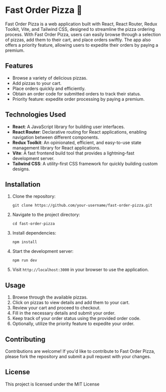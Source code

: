 # Fast Order Pizza 🍕

Fast Order Pizza is a web application built with React, React Router, Redux Toolkit, Vite, and Tailwind CSS, designed to streamline the pizza ordering process. With Fast Order Pizza, users can easily browse through a selection of pizzas, add them to their cart, and place orders swiftly. The app also offers a priority feature, allowing users to expedite their orders by paying a premium.

## Features

- Browse a variety of delicious pizzas.
- Add pizzas to your cart.
- Place orders quickly and efficiently.
- Obtain an order code for submitted orders to track their status.
- Priority feature: expedite order processing by paying a premium.

## Technologies Used

- **React**: A JavaScript library for building user interfaces.
- **React Router**: Declarative routing for React applications, enabling navigation between different components.
- **Redux Toolkit**: An opinionated, efficient, and easy-to-use state management library for React applications.
- **Vite**: A fast frontend build tool that provides a lightning-fast development server.
- **Tailwind CSS**: A utility-first CSS framework for quickly building custom designs.

## Installation

1. Clone the repository:

    ```
    git clone https://github.com/your-username/fast-order-pizza.git
    ```

2. Navigate to the project directory:

    ```
    cd fast-order-pizza
    ```

3. Install dependencies:

    ```
    npm install
    ```

4. Start the development server:

    ```
    npm run dev
    ```

5. Visit `http://localhost:3000` in your browser to use the application.

## Usage

1. Browse through the available pizzas.
2. Click on pizzas to view details and add them to your cart.
3. Review your cart and proceed to checkout.
4. Fill in the necessary details and submit your order.
5. Keep track of your order status using the provided order code.
6. Optionally, utilize the priority feature to expedite your order.

## Contributing

Contributions are welcome! If you'd like to contribute to Fast Order Pizza, please fork the repository and submit a pull request with your changes.

## License

This project is licensed under the MIT License
